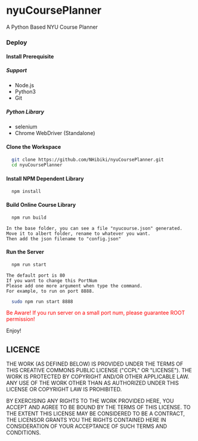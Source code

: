 # nyuCoursePlanner
A Python Based NYU Course Planner

### Deploy

#### Install Prerequisite

##### Support
 - Node.js
 - Python3
 - Git
 
##### Python Library
 - selenium
 - Chrome WebDriver (Standalone)

#### Clone the Workspace

```bash
  git clone https://github.com/NHibiki/nyuCoursePlanner.git
  cd nyuCoursePlanner
```

#### Install NPM Dependent Library

```bash
  npm install
```

#### Build Online Course Library

```bash
  npm run build
```

    In the base folder, you can see a file "nyucourse.json" generated.
    Move it to albert folder, rename to whatever you want.
    Then add the json filename to "config.json"

#### Run the Server

```bash
  npm run start
```

    The default port is 80
    If you want to change this PortNum
    Please add one more argument when type the command.
    For example, to run on port 8888.

```bash
  sudo npm run start 8888
```

<p style="color:red">Be Aware! If you run server on a small port num, please guarantee ROOT permission!</p>

Enjoy!

## LICENCE

THE WORK (AS DEFINED BELOW) IS PROVIDED UNDER THE TERMS OF THIS CREATIVE COMMONS PUBLIC LICENSE ("CCPL" OR "LICENSE"). THE WORK IS PROTECTED BY COPYRIGHT AND/OR OTHER APPLICABLE LAW. ANY USE OF THE WORK OTHER THAN AS AUTHORIZED UNDER THIS LICENSE OR COPYRIGHT LAW IS PROHIBITED.

BY EXERCISING ANY RIGHTS TO THE WORK PROVIDED HERE, YOU ACCEPT AND AGREE TO BE BOUND BY THE TERMS OF THIS LICENSE. TO THE EXTENT THIS LICENSE MAY BE CONSIDERED TO BE A CONTRACT, THE LICENSOR GRANTS YOU THE RIGHTS CONTAINED HERE IN CONSIDERATION OF YOUR ACCEPTANCE OF SUCH TERMS AND CONDITIONS.
